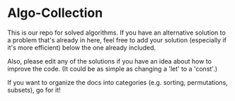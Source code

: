 # Algo-Collection

This is our repo for solved algorithms. If you have an alternative solution to a problem that's already in here, feel free to add your solution (especially if it's more efficient) below the one already included.

Also, please edit any of the solutions if you have an idea about how to improve the code. (It could be as simple as changing a 'let' to a 'const'.)

If you want to organize the docs into categories (e.g. sorting, permutations, subsets), go for it!
